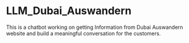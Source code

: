 # LLM_Dubai_Auswandern
This is a chatbot working on getting Information from Dubai Auswandern website and build a meaningful conversation for the customers.
